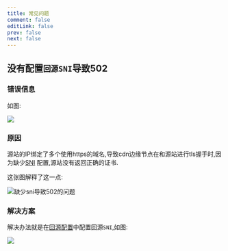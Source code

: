 ```yaml
---
title: 常见问题
comment: false
editLink: false
prev: false
next: false
---
```


## 没有配置`回源SNI`导致502

### 错误信息

如图:

![](https://cdn.jsdelivr.net/gh/hhypygy/picx-images-hosting@master/image.73toikzgl4.webp)

### 原因

源站的IP绑定了多个使用https的域名,导致cdn边缘节点在和源站进行tls握手时,因为缺少[SNI](https://www.cloudflare.com/zh-cn/learning/ssl/what-is-sni/)
配置,源站没有返回正确的证书.

这张图解释了这一点:

![缺少sni导致502的问题](https://cdn.jsdelivr.net/gh/hhypygy/picx-images-hosting@master/缺少sni导致502的问题.2krnfmtsy9.svg)

### 解决方案

解决办法就是在[回源配置](https://cdn.console.aliyun.com/domain/detail/ailoveworld.cn/backSrc)中配置回源`SNI`,如图:

![](https://cdn.jsdelivr.net/gh/hhypygy/picx-images-hosting@master/image.4g4889ac07.webp)
